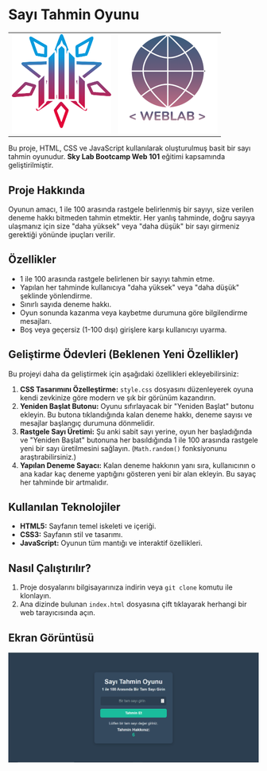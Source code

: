 # Sayı Tahmin Oyunu

<table align="center-left">
 <tr>
   <td><img src="https://github.com/omeraslanw/gecekodu-backend/blob/main/skylab%20logo.png?raw=true" alt="SKY LAB LOGO" width="200"/></td>
   <td><img src="https://github.com/omeraslanw/gecekodu-backend/blob/main/weblab%20logo.png?raw=true" alt="WEB LAB LOGO" width="200"/></td>
 </tr>
</table>

Bu proje, HTML, CSS ve JavaScript kullanılarak oluşturulmuş basit bir sayı tahmin oyunudur. **Sky Lab Bootcamp Web 101** eğitimi kapsamında geliştirilmiştir.

## Proje Hakkında

Oyunun amacı, 1 ile 100 arasında rastgele belirlenmiş bir sayıyı, size verilen deneme hakkı bitmeden tahmin etmektir. Her yanlış tahminde, doğru sayıya ulaşmanız için size "daha yüksek" veya "daha düşük" bir sayı girmeniz gerektiği yönünde ipuçları verilir.

## Özellikler

- 1 ile 100 arasında rastgele belirlenen bir sayıyı tahmin etme.
- Yapılan her tahminde kullanıcıya "daha yüksek" veya "daha düşük" şeklinde yönlendirme.
- Sınırlı sayıda deneme hakkı.
- Oyun sonunda kazanma veya kaybetme durumuna göre bilgilendirme mesajları.
- Boş veya geçersiz (1-100 dışı) girişlere karşı kullanıcıyı uyarma.

## Geliştirme Ödevleri (Beklenen Yeni Özellikler)

Bu projeyi daha da geliştirmek için aşağıdaki özellikleri ekleyebilirsiniz:

1.  **CSS Tasarımını Özelleştirme:** `style.css` dosyasını düzenleyerek oyuna kendi zevkinize göre modern ve şık bir görünüm kazandırın.
2.  **Yeniden Başlat Butonu:** Oyunu sıfırlayacak bir "Yeniden Başlat" butonu ekleyin. Bu butona tıklandığında kalan deneme hakkı, deneme sayısı ve mesajlar başlangıç durumuna dönmelidir.
3.  **Rastgele Sayı Üretimi:** Şu anki sabit sayı yerine, oyun her başladığında ve "Yeniden Başlat" butonuna her basıldığında 1 ile 100 arasında rastgele yeni bir sayı üretilmesini sağlayın. (`Math.random()` fonksiyonunu araştırabilirsiniz.)
4.  **Yapılan Deneme Sayacı:** Kalan deneme hakkının yanı sıra, kullanıcının o ana kadar kaç deneme yaptığını gösteren yeni bir alan ekleyin. Bu sayaç her tahminde bir artmalıdır.

## Kullanılan Teknolojiler

- **HTML5:** Sayfanın temel iskeleti ve içeriği.
- **CSS3:** Sayfanın stil ve tasarımı.
- **JavaScript:** Oyunun tüm mantığı ve interaktif özellikleri.

## Nasıl Çalıştırılır?

1. Proje dosyalarını bilgisayarınıza indirin veya `git clone` komutu ile klonlayın.
2. Ana dizinde bulunan `index.html` dosyasına çift tıklayarak herhangi bir web tarayıcısında açın.

## Ekran Görüntüsü

![Oyun Ekran Görüntüsü](https://github.com/omeraslanw/SkyLabBootcamp-25-Web101/blob/main/anasayfa.png)
